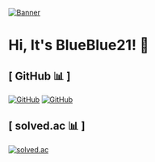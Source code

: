 [![Banner](https://capsule-render.vercel.app/api?type=waving&color=3278f0&height=260&section=header&text=BlueBlue21&fontColor=ffffff)](https://github.com/blueblue21)

# Hi, It's BlueBlue21! 👋

## [ GitHub 📊 ]

[![GitHub](https://github-readme-stats.vercel.app/api?username=blueblue21&show_icons=true&theme=github_dark&hide_border=true&bg_color=00000000)](https://github.com/blueblue21)
[![GitHub](https://github-readme-stats.vercel.app/api/top-langs/?username=blueblue21&show_icons=true&theme=github_dark&layout=compact&hide_border=true&bg_color=00000000)](https://github.com/blueblue21)

## [ solved.ac 📊 ]

[![solved.ac](http://mazassumnida.wtf/api/v2/generate_badge?boj=blueblue21)](https://solved.ac/profile/blueblue21)
